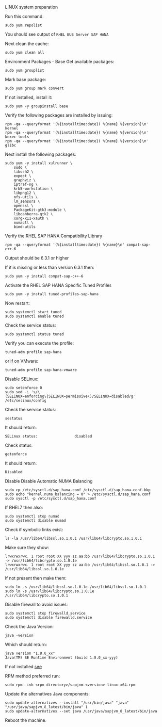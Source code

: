 
LINUX system preparation

Run this command:
```
sudo yum repolist
```
You should see output of `RHEL EUS Server SAP HANA`

Next clean the cache:
```
sudo yum clean all
```

Environment Packages - Base
Get available packages:
```
sudo yum grouplist
```

Mark base package:
```
sudo yum group mark convert
```

If not installed, install it:
```
sudo yum -y groupinstall base
```

Verify the following packages are installed by issuing:
```
rpm -qa --queryformat '(%{installtime:date}) %{name} %{version}\n' kernel
rpm -qa --queryformat '(%{installtime:date}) %{name} %{version}\n' kexec-tools
rpm -qa --queryformat '(%{installtime:date}) %{name} %{version}\n' glibc
```

Next install the following packages:
```
sudo yum -y install xulrunner \
	sudo \
	libssh2 \
	expect \
	graphviz \
	iptraf-ng \
	krb5-workstation \
	libpng12 \
	nfs-utils \
	lm_sensors \
	openssl \
	PackageKit-gtk3-module \
	libcanberra-gtk2 \
	xorg-x11-xauth \
	numactl \
	bind-utils
```

Verify the RHEL SAP HANA Compatibility Library
```
rpm -qa --queryformat '(%{installtime:date}) %{name}\n' compat-sap-c++-6
```
Output should be 6.3.1 or higher

If it is missing or less than version 6.3.1 then:
```
sudo yum -y install compat-sap-c++-6
```

Activate the RHEL SAP HANA Specific Tuned Profiles
```
sudo yum -y install tuned-profiles-sap-hana
```

Now restart:
```
sudo systemctl start tuned
sudo systemctl enable tuned
```

Check the service status:
```
sudo systemctl status tuned
```

Verify you can execute the profile:
```
tuned-adm profile sap-hana
```

or if on VMware:
```
tuned-adm profile sap-hana-vmware
```

Disable SELinux:
```
sudo setenforce 0
sudo sed -i 's/\(SELINUX=enforcing\|SELINUX=permissive\)/SELINUX=disabled/g' /etc/selinux/config
```

Check the service status:
```
sestatus
```

It should return:
```
SELinux status:                 disabled
```

Check status:
```
getenforce
```

It should return:
```
Disabled
```

Disable Disable Automatic NUMA Balancing
```
sudo cp /etc/sysctl.d/sap_hana.conf /etc/sysctl.d/sap_hana.conf.bkp
sudo echo "kernel.numa_balancing = 0" > /etc/sysctl.d/sap_hana.conf
sudo sysctl -p /etc/sysctl.d/sap_hana.conf
```

If RHEL7 then also:
```
sudo systemctl stop numad
sudo systemctl disable numad
```

Check if symbolic links exist:
```
ls -la /usr/lib64/libssl.so.1.0.1 /usr/lib64/libcrypto.so.1.0.1
```

Make sure they show:
```
lrwxrwxrwx. 1 root root XX yyy zz aa:bb /usr/lib64/libcrypto.so.1.0.1 -> /usr/lib64/libcrypto.so.1.0.1e
lrwxrwxrwx. 1 root root XX yyy zz aa:bb /usr/lib64/libssl.so.1.0.1 -> /usr/lib64/libssl.so.1.0.1e
```

If not present then make them:
```
sudo ln -s /usr/lib64/libssl.so.1.0.1e /usr/lib64/libssl.so.1.0.1
sudo ln -s /usr/lib64/libcrypto.so.1.0.1e /usr/lib64/libcrypto.so.1.0.1
```

Disable firewall to avoid issues:
```
sudo systemctl stop firewalld.service
sudo systemctl disable firewalld.service
```

Check the Java Version:
```
java -version
```

Which should return:
```
java version "1.8.0_xx"
Java(TM) SE Runtime Environment (build 1.8.0_xx-yyy)
```

If not installed [see](https://tools.hana.ondemand.com/#cloud)

RPM method preferred run:
```
sudo rpm -ivh <rpm directory>/sapjvm-<version>-linux-x64.rpm
```

Update the alternatives Java components:
```
sudo update-alternatives --install "/usr/bin/java" "java" "/usr/java/sapjvm_8_latest/bin/java" 1
sudo update-alternatives --set java /usr/java/sapjvm_8_latest/bin/java
```

Reboot the machine.
